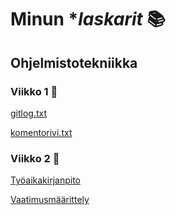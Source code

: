 # **Minun** **laskarit*  :books:

## Ohjelmistotekniikka

### Viikko 1 :peach:

[gitlog.txt](https://github.com/prinsessv/ot-harjoitustyo/blob/master/laskarit/viikko1/gitlog.txt)

[komentorivi.txt](https://github.com/prinsessv/ot-harjoitustyo/blob/master/laskarit/viikko1/komentorivi.txt)

### Viikko 2 :banana:

[Työaikakirjanpito](https://github.com/prinsessv/ot-harjoitustyo/blob/master/dokumentointi/tuntikirjanpito.md)

[Vaatimusmäärittely](https://github.com/prinsessv/ot-harjoitustyo/blob/master/dokumentointi/vaatimusmaarittely.md)
